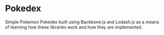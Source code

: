 # Pokedex #

Simple Pokemon Pokedex built using Backbone.js and Lodash.js as a means of learning how these libraries work and how they are implemented.
